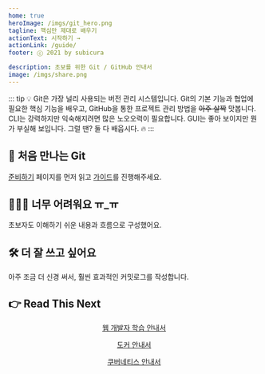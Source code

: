 ```yaml
---
home: true
heroImage: /imgs/git_hero.png
tagline: 핵심만 제대로 배우기
actionText: 시작하기 →
actionLink: /guide/
footer: ⓒ 2021 by subicura

description: 초보를 위한 Git / GitHub 안내서
image: /imgs/share.png
---
```


::: tip 💡 Git은 가장 널리 사용되는 버전 관리 시스템입니다.
Git의 기본 기능과 협업에 필요한 핵심 기능을 배우고, GitHub을 통한 프로젝트 관리 방법을 ~~아주 살짝~~ 맛봅니다.  
CLI는 강력하지만 익숙해지려면 많은 노오오력이 필요합니다. GUI는 좋아 보이지만 뭔가 부실해 보입니다. 그럴 땐? 둘 다 배웁시다. 🔥
:::

<div class="features">
  <div class="feature">
    <h2>👋 처음 만나는 Git</h2>
    <p>
      <p><a href="/git/prepare">준비하기</a> 페이지를 먼저 읽고 <a href="/git/guide">가이드</a>를 진행해주세요.</p>
    </p>
  </div>
  <div class="feature">
    <h2>🤷🏻‍♂️ 너무 어려워요 ㅠ_ㅠ</h2>
    <p>
      초보자도 이해하기 쉬운 내용과 흐름으로 구성했어요.
    </p>
  </div>
  <div class="feature">
    <h2>🛠 더 잘 쓰고 싶어요</h2>
    <p>
      아주 조금 더 신경 써서, 훨씬 효과적인 커밋로그를 작성합니다.
    </p>
  </div>
</div>

<div class="features features-4" style="align-items: center">
  <div class="feature">
    <h2>👉 Read This Next</h2>
  </div>
  <div class="feature" style="text-align: center">
    <a href="https://subicura.com/2021/06/27/study-guide.html">
      <img :src="$withBase('/imgs/web_hero.png')" />
      <p style="margin-top: 0">웹 개발자 학습 안내서</p>
    </a>
  </div>
  <div class="feature" style="text-align: center">
    <a href="https://subicura.com/2017/01/19/docker-guide-for-beginners-1.html">
      <img :src="$withBase('/imgs/docker_hero.png')" />
      <p style="margin-top: 0">도커 안내서</p>
    </a>
  </div>
  <div class="feature" style="text-align: center">
    <a href="https://subicura.com/k8s/">
      <img :src="$withBase('/imgs/k8s_hero.png')" />
      <p style="margin-top: 0">쿠버네티스 안내서</p>
    </a>
  </div>
</div>
